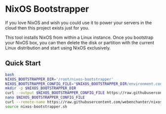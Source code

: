 # NixOS Bootstrapper
If you love NixOS and wish you could use it to power your servers in the cloud then this project exists just for you.

This tool installs NixOS from within a Linux instance. Once you bootstrap your NixOS box, you can then delete the disk or partition with the current Linux distribution and start using NixOS exclusively.

## Quick Start
```bash
bash
NIXOS_BOOTSTRAPPER_DIR='/root/nixos-bootstrapper'
NIXOS_BOOTSTRAPPER_CONFIG_FILE="$NIXOS_BOOTSTRAPPER_DIR/environment.conf"
mkdir -p $NIXOS_BOOTSTRAPPER_DIR
curl --output $NIXOS_BOOTSTRAPPER_CONFIG_FILE https://raw.githubusercontent.com/webenchanter/nixos-bootstrapper/master/environment.conf
nano $NIXOS_BOOTSTRAPPER_CONFIG_FILE
curl --remote-name https://raw.githubusercontent.com/webenchanter/nixos-bootstrapper/master/nixos-bootstrapper.sh
source nixos-bootstrapper.sh
```
